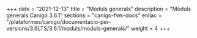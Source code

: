 +++
date        = "2021-12-13"
title       = "Mòduls generals"
description = "Mòduls generals Canigó 3.6.1"
sections    = "canigo-fwk-docs"
enllac		= "/plataformes/canigo/documentacio-per-versions/3.6LTS/3.6.1/moduls/moduls-generals/"
weight		= 4
+++
